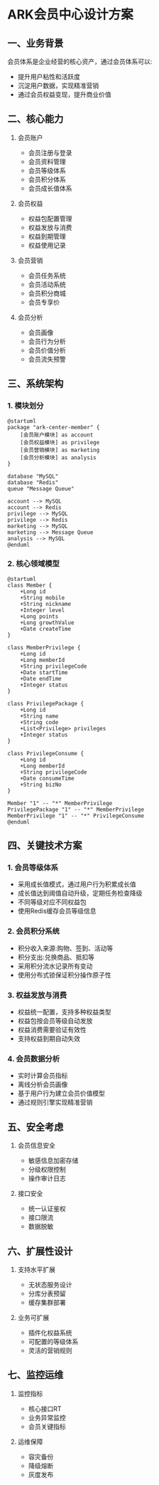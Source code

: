# ARK会员中心设计方案

## 一、业务背景
会员体系是企业经营的核心资产，通过会员体系可以:
- 提升用户粘性和活跃度
- 沉淀用户数据，实现精准营销
- 通过会员权益变现，提升商业价值

## 二、核心能力
1. 会员账户
   - 会员注册与登录
   - 会员资料管理
   - 会员等级体系
   - 会员积分体系
   - 会员成长值体系

2. 会员权益
   - 权益包配置管理
   - 权益发放与消费
   - 权益到期管理
   - 权益使用记录

3. 会员营销
   - 会员任务系统
   - 会员活动系统
   - 会员积分商城
   - 会员专享价

4. 会员分析
   - 会员画像
   - 会员行为分析
   - 会员价值分析
   - 会员流失预警

## 三、系统架构

### 1. 模块划分

```plantuml
@startuml
package "ark-center-member" {
    [会员账户模块] as account
    [会员权益模块] as privilege  
    [会员营销模块] as marketing
    [会员分析模块] as analysis
}

database "MySQL"
database "Redis" 
queue "Message Queue"

account --> MySQL
account --> Redis
privilege --> MySQL 
privilege --> Redis
marketing --> MySQL
marketing --> Message Queue
analysis --> MySQL
@enduml
```

### 2. 核心领域模型

```plantuml
@startuml
class Member {
    +Long id
    +String mobile
    +String nickname
    +Integer level
    +Long points
    +Long growthValue
    +Date createTime
}

class MemberPrivilege {
    +Long id
    +Long memberId
    +String privilegeCode
    +Date startTime
    +Date endTime
    +Integer status
}

class PrivilegePackage {
    +Long id
    +String name
    +String code
    +List<Privilege> privileges
    +Integer status
}

class PrivilegeConsume {
    +Long id
    +Long memberId
    +String privilegeCode
    +Date consumeTime
    +String bizNo
}

Member "1" -- "*" MemberPrivilege
PrivilegePackage "1" -- "*" MemberPrivilege
MemberPrivilege "1" -- "*" PrivilegeConsume
@enduml
```

## 四、关键技术方案

### 1. 会员等级体系
- 采用成长值模式，通过用户行为积累成长值
- 成长值达到阈值自动升级，定期任务检查降级
- 不同等级对应不同权益包
- 使用Redis缓存会员等级信息

### 2. 会员积分系统
- 积分收入来源:购物、签到、活动等
- 积分支出:兑换商品、抵扣等
- 采用积分流水记录所有变动
- 使用分布式锁保证积分操作原子性

### 3. 权益发放与消费
- 权益统一配置，支持多种权益类型
- 权益包按会员等级自动发放
- 权益消费需要验证有效性
- 支持权益到期自动失效

### 4. 会员数据分析
- 实时计算会员指标
- 离线分析会员画像
- 基于用户行为建立会员价值模型
- 通过规则引擎实现精准营销

## 五、安全考虑
1. 会员信息安全
   - 敏感信息加密存储
   - 分级权限控制
   - 操作审计日志

2. 接口安全
   - 统一认证鉴权
   - 接口限流
   - 数据脱敏

## 六、扩展性设计
1. 支持水平扩展
   - 无状态服务设计
   - 分库分表预留
   - 缓存集群部署

2. 业务可扩展
   - 插件化权益系统
   - 可配置的等级体系
   - 灵活的营销规则

## 七、监控运维
1. 监控指标
   - 核心接口RT
   - 业务异常监控
   - 会员关键指标

2. 运维保障
   - 容灾备份
   - 降级熔断
   - 灰度发布 